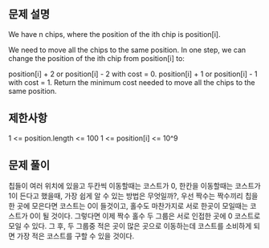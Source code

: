 ## 문제 설명

We have n chips, where the position of the ith chip is position[i].

We need to move all the chips to the same position. In one step, we can change the position of the ith chip from position[i] to:

position[i] + 2 or position[i] - 2 with cost = 0.
position[i] + 1 or position[i] - 1 with cost = 1.
Return the minimum cost needed to move all the chips to the same position.

## 제한사항

1 <= position.length <= 100
1 <= position[i] <= 10^9

## 문제 풀이

칩들이 여러 위치에 있을고 두칸씩 이동할때는 코스트가 0, 한칸을 이동할때는 코스트가 1이 든다고 했을때,
가장 쉽게 알 수 있는 방법은 무엇일까?, 우선 짝수는 짝수끼리 칩을 한 곳에 모은다면 코스트는 0이 들것이고,
홀수도 마찬가지로 서로 한곳이 모일때는 코스트가 0이 될 것이다. 그렇다면 이제 짝수 홀수 두 그룹은 서로 인접한 곳에 0 코스트로 모일 수 있다.
그 후, 두 그룹중 적은 곳이 많은 곳으로 이동하는데 코스트를 소비하게 되면 가장 적은 코스트를 구할 수 있을 것이다.
